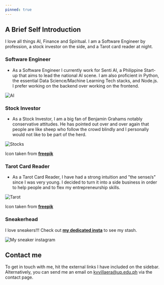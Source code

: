 ```yaml
---
pinned: true
---
```


## A Brief Self Introduction

I love all things AI, Finance and Spiritual. I am a Software Engineer by profession, a stock investor on the side, and a Tarot card reader at night. 

### Software Engineer
* As a Software Engineer I currently work for Senti AI, a Philippine Start-up that aims to lead the national AI scene. I am also proficient in Python, the essential Data Science/Machine Learning Tech stacks, and Node.js. I prefer working on the backend over working on the frontend.

![AI](/AI.png)

### Stock Investor

* As a Stock Investor, I am a big fan of Benjamin Grahams notably conservative attitudes. He has pointed out over and over again that people are like sheep who follow the crowd blindly and I personally would not like to be part of the herd. 

![Stocks](/stocks.png)

Icon taken from **[freepik](https://www.flaticon.com/free-icon/line-chart_3176282?term=stock&page=1&position=16)**

### Tarot Card Reader

* As a Tarot Card Reader, I have had a strong intuition and "the sense/s" since I was very young. I decided to turn it into a side business in order to help people and to flex my entrepreneurship skills.

![Tarot](/tarot.png)

Icon taken from **[freepik](https://www.flaticon.com/free-icon/tarot_867882?term=tarot&page=1&position=9)**

### Sneakerhead 

I love sneakers!!! Check out **[my dedicated insta](https://instagram.com/swishysushi)** to see my stash.

![My sneaker instagram](/sneakers/swishysushi.jpg)

## Contact me
To get in touch with me, hit the external links I have included on the sidebar. Alternatively, you can send me an email on kvvillaera@up.edu.ph via the contact page.
